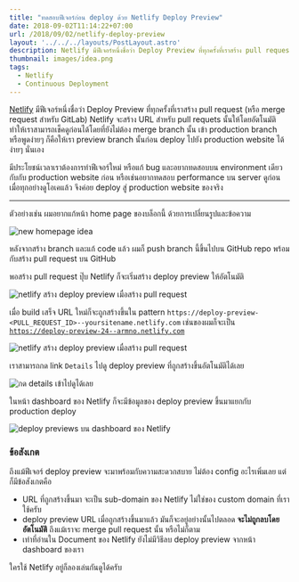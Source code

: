 ```yaml
---
title: "ทดสอบฟีเจอร์ก่อน deploy ด้วย Netlify Deploy Preview"
date: 2018-09-02T11:14:22+07:00
url: /2018/09/02/netlify-deploy-preview
layout: '../../../layouts/PostLayout.astro'
description: Netlify มีฟีเจอร์หนึ่งชื่อว่า Deploy Preview ที่ทุกครั้งที่เราสร้าง pull request (หรือ merge request สำหรับ GitLab) Netlify จะสร้าง URL สำหรับ pull requets นั้นให้โดยอัตโนมัติ ทำให้เราสามารถเช็คดูก่อนได้โดยที่ยังไม่ต้อง merge branch นั้น เข้า production branch
thumbnail: images/idea.png
tags:
  - Netlify
  - Continuous Deployment
---
```


[Netlify](https://www.netlify.com/) มีฟีเจอร์หนึ่งชื่อว่า Deploy Preview ที่ทุกครั้งที่เราสร้าง pull request (หรือ merge request สำหรับ GitLab)
Netlify จะสร้าง URL สำหรับ pull requets นั้นให้โดยอัตโนมัติ ทำให้เราสามารถเช็คดูก่อนได้โดยที่ยังไม่ต้อง merge branch นั้น
เข้า production branch หรือพูดง่ายๆ ก็คือให้เรา preview branch นั้นก่อน deploy ไปยัง production website ได้ง่ายๆ นั่นเอง

มีประโยชน์เวลาเราต้องการทำฟีเจอร์ใหม่ หรือแก้ bug และอยากทดสอบบน environment เดียวกับกับ production website ก่อน
หรือเช่นอยากทดสอบ performance บน server ดูก่อน เมื่อทุกอย่างดูโอเคแล้ว จึงค่อย deploy สู่ production website ของจริง

---

ตัวอย่างเช่น ผมอยากแก้หน้า home page ของบล็อกนี้ ด้วยการเปลี่ยนรูปและข้อความ

<p class="media semi-full">
  <img src="images/idea.png" alt="new homepage idea">
</p>

หลังจากสร้าง branch และแก้ code แล้ว ผมก็ push branch นี้ขึ้นไปบน GitHub repo
พร้อมกับสร้าง pull request บน GitHub

พอสร้าง pull request ปุ๊บ Netlify ก็จะเริ่มสร้าง deploy preview ให้อัตโนมัติ

<p class="media semi-full">
  <img src="images/new-pull-request.png" alt="netlify สร้าง deploy preview เมื่อสร้าง pull request">
</p>

เมื่อ build เสร็จ URL ใหม่ก็จะถูกสร้างขึ้นใน pattern `https://deploy-preview-<PULL_REQUEST_ID>--yoursitename.netlify.com` เช่นของผมก็จะเป็น [`https://deploy-preview-24--armno.netlify.com`](https://deploy-preview-24--armno.netlify.com/)

<p class="media semi-full">
  <img src="images/deploy-preview-ready.png" alt="netlify สร้าง deploy preview เมื่อสร้าง pull request">
</p>

เราสามารถกด link `Details` ไปดู deploy preview ที่ถูกสร้างขึ้นอัตโนมัติได้เลย

<p class="media semi-full">
  <img src="images/preview-deployed.png" alt="กด details เข้าไปดูได้เลย">
</p>

ในหน้า dashboard ของ Netlify ก็จะมีข้อมูลของ deploy preview ขึ้นมาแยกกับ production deploy

<p class="media semi-full">
  <img src="images/builds-on-netlify.png" alt="deploy previews บน dashboard ของ Netlify">
</p>

### ข้อสังเกต

ถึงแม้ฟีเจอร์ deploy preview จะมาพร้อมกับความสะดวกสบาย ไม่ต้อง config อะไรเพิ่มเลย แต่ก็มีข้อสังเกตคือ

- URL ที่ถูกสร้างขึ้นมา จะเป็น sub-domain ของ Netlify ไม่ใช่ของ custom domain ที่เราใช้ครับ
- deploy preview URL เมื่อถูกสร้างขึ้นมาแล้ว มันก็จะอยู่อย่างนั้นไปตลอด **จะไม่ถูกลบโดยอัตโนมัติ** ถึงแม้เราจะ merge pull request นั้น หรือไม่ก็ตาม
- เท่าที่อ่านใน Document ของ Netlify ยังไม่มีวิธีลบ deploy preview จากหน้า dashboard ของเรา

ใครใช้ Netlify อยู่ก็ลองเล่นกันดูได้ครับ
